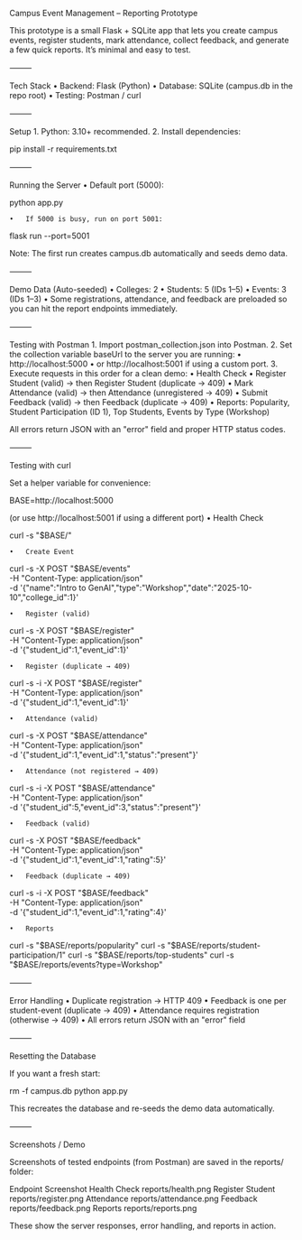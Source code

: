 Campus Event Management – Reporting Prototype

This prototype is a small Flask + SQLite app that lets you create campus events, register students, mark attendance, collect feedback, and generate a few quick reports. It’s minimal and easy to test.

⸻

Tech Stack
	•	Backend: Flask (Python)
	•	Database: SQLite (campus.db in the repo root)
	•	Testing: Postman / curl

⸻

Setup
	1.	Python: 3.10+ recommended.
	2.	Install dependencies:

pip install -r requirements.txt


⸻

Running the Server
	•	Default port (5000):

python app.py

	•	If 5000 is busy, run on port 5001:

flask run --port=5001

Note: The first run creates campus.db automatically and seeds demo data.

⸻

Demo Data (Auto-seeded)
	•	Colleges: 2
	•	Students: 5 (IDs 1–5)
	•	Events: 3 (IDs 1–3)
	•	Some registrations, attendance, and feedback are preloaded so you can hit the report endpoints immediately.

⸻

Testing with Postman
	1.	Import postman_collection.json into Postman.
	2.	Set the collection variable baseUrl to the server you are running:
	•	http://localhost:5000
	•	or http://localhost:5001 if using a custom port.
	3.	Execute requests in this order for a clean demo:
	•	Health Check
	•	Register Student (valid) → then Register Student (duplicate → 409)
	•	Mark Attendance (valid) → then Attendance (unregistered → 409)
	•	Submit Feedback (valid) → then Feedback (duplicate → 409)
	•	Reports: Popularity, Student Participation (ID 1), Top Students, Events by Type (Workshop)

All errors return JSON with an "error" field and proper HTTP status codes.

⸻

Testing with curl

Set a helper variable for convenience:

BASE=http://localhost:5000

(or use http://localhost:5001 if using a different port)
	•	Health Check

curl -s "$BASE/"

	•	Create Event

curl -s -X POST "$BASE/events" \
  -H "Content-Type: application/json" \
  -d '{"name":"Intro to GenAI","type":"Workshop","date":"2025-10-10","college_id":1}'

	•	Register (valid)

curl -s -X POST "$BASE/register" \
  -H "Content-Type: application/json" \
  -d '{"student_id":1,"event_id":1}'

	•	Register (duplicate → 409)

curl -s -i -X POST "$BASE/register" \
  -H "Content-Type: application/json" \
  -d '{"student_id":1,"event_id":1}'

	•	Attendance (valid)

curl -s -X POST "$BASE/attendance" \
  -H "Content-Type: application/json" \
  -d '{"student_id":1,"event_id":1,"status":"present"}'

	•	Attendance (not registered → 409)

curl -s -i -X POST "$BASE/attendance" \
  -H "Content-Type: application/json" \
  -d '{"student_id":5,"event_id":3,"status":"present"}'

	•	Feedback (valid)

curl -s -X POST "$BASE/feedback" \
  -H "Content-Type: application/json" \
  -d '{"student_id":1,"event_id":1,"rating":5}'

	•	Feedback (duplicate → 409)

curl -s -i -X POST "$BASE/feedback" \
  -H "Content-Type: application/json" \
  -d '{"student_id":1,"event_id":1,"rating":4}'

	•	Reports

curl -s "$BASE/reports/popularity"
curl -s "$BASE/reports/student-participation/1"
curl -s "$BASE/reports/top-students"
curl -s "$BASE/reports/events?type=Workshop"


⸻

Error Handling
	•	Duplicate registration → HTTP 409
	•	Feedback is one per student-event (duplicate → 409)
	•	Attendance requires registration (otherwise → 409)
	•	All errors return JSON with an "error" field

⸻

Resetting the Database

If you want a fresh start:

rm -f campus.db
python app.py

This recreates the database and re-seeds the demo data automatically.

⸻

Screenshots / Demo

Screenshots of tested endpoints (from Postman) are saved in the reports/ folder:

Endpoint	Screenshot
Health Check	reports/health.png
Register Student	reports/register.png
Attendance	reports/attendance.png
Feedback	reports/feedback.png
Reports	reports/reports.png

These show the server responses, error handling, and reports in action.
